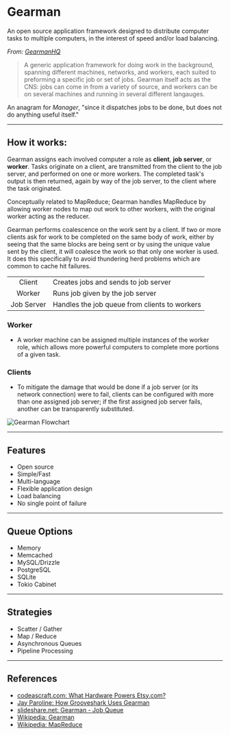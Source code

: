 # Gearman

An open source application framework designed to distribute computer tasks to multiple computers, in the interest of speed and/or load balancing.

*From: [GearmanHQ](http://gearmanhq.com/help/getting-started)*

> A generic application framework for doing work in the background, spanning different machines, networks, and workers, each suited to preforming a specific job or set of jobs. Gearman itself acts as the CNS: jobs can come in from a variety of source, and workers can be on several machines and running in several different langauges.

An anagram for *Manager*, "since it dispatches jobs to be done, but does not do anything useful itself."

---

## How it works:

Gearman assigns each involved computer a role as **client**, **job server**, or **worker**. Tasks originate on a client, are transmitted from the client to the job server, and performed on one or more workers. The completed task's output is then returned, again by way of the job server, to the client where the task originated.

Conceptually related to MapReduce; Gearman handles MapReduce by allowing worker nodes to map out work to other workers, with the original worker acting as the reducer.

Gearman performs coalescence on the work sent by a client. If two or more clients ask for work to be completed on the same body of work, either by seeing that the same blocks are being sent or by using the unique value sent by the client, it will coalesce the work so that only one worker is used. It does this specifically to avoid thundering herd problems which are common to cache hit failures.

|            |                                               |
|:----------:|-----------------------------------------------|
|   Client   | Creates jobs and sends to job server          |
|   Worker   | Runs job given by the job server              |
| Job Server | Handles the job queue from clients to workers |

### Worker

-   A worker machine can be assigned multiple instances of the worker role, which allows more powerful computers to complete more portions of a given task.

### Clients

-   To mitigate the damage that would be done if a job server (or its network connection) were to fail, clients can be configured with more than one assigned job server; if the first assigned job server fails, another can be transparently substituted.

![Gearman Flowchart](https://upload.wikimedia.org/wikipedia/en/c/c5/Gearman_Stack.png)

---

## Features

-   Open source
-   Simple/Fast
-   Multi-language
-   Flexible application design
-   Load balancing
-   No single point of failure

---

## Queue Options

-   Memory
-   Memcached
-   MySQL/Drizzle
-   PostgreSQL
-   SQLite
-   Tokio Cabinet

---

## Strategies

-   Scatter / Gather
-   Map / Reduce
-   Asynchronous Queues
-   Pipeline Processing

---

## References

-   [codeascraft.com: What Hardware Powers Etsy.com?](https://codeascraft.com/2012/08/31/what-hardware-powers-etsy-com/)
-   [Jay Paroline: How Grooveshark Uses Gearman](http://wanderr.com/jay/how-grooveshark-uses-gearman/2011/03/27)
-   [slideshare.net: Gearman - Job Queue](http://www.slideshare.net/DiegoLewin/gearman-job-queue)
-   [Wikipedia: Gearman](https://en.wikipedia.org/wiki/Gearman)
-   [Wikipedia: MapReduce](https://en.wikipedia.org/wiki/MapReduce)
